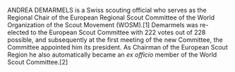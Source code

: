 ANDREA DEMARMELS is a Swiss scouting official who serves as the Regional Chair of the European Regional Scout Committee of the World Organization of the Scout Movement (WOSM).[1] Demarmels was re-elected to the European Scout Committee with 222 votes out of 228 possible, and subsequently at the first meeting of the new Committee, the Committee appointed him its president. As Chairman of the European Scout Region he also automatically became an _ex officio_ member of the World Scout Committee.[2]
